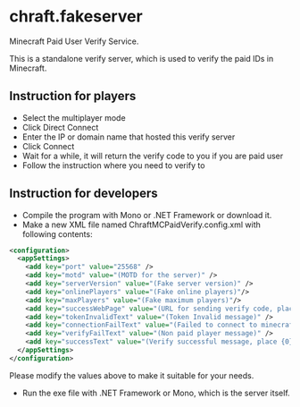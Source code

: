 chraft.fakeserver
=================

Minecraft Paid User Verify Service.

This is a standalone verify server, which is used to verify the paid IDs in Minecraft.

## Instruction for players
- Select the multiplayer mode
- Click Direct Connect
- Enter the IP or domain name that hosted this verify server
- Click Connect
- Wait for a while, it will return the verify code to you if you are paid user
- Follow the instruction where you need to verify to

## Instruction for developers
- Compile the program with Mono or .NET Framework or download it.
- Make a new XML file named ChraftMCPaidVerify.config.xml with following contents:

```xml
<configuration>
  <appSettings>
    <add key="port" value="25568" />
    <add key="motd" value="(MOTD for the server)" />
    <add key="serverVersion" value="(Fake server version)" />
    <add key="onlinePlayers" value="(Fake online players)"/>
    <add key="maxPlayers" value="(Fake maximum players)"/>
    <add key="successWebPage" value="(URL for sending verify code, place {0} for where is player name, {1} for verify code, {2} for IP address)" />
    <add key="tokenInvalidText" value="(Token Invalid message)" />
    <add key="connectionFailText" value="(Failed to connect to minecraft.net message)" />
    <add key="verifyFailText" value="(Non paid player message)" />
    <add key="successText" value="(Verify successful message, place {0} to where you want to display verify code)" />
  </appSettings>
</configuration>
```

Please modify the values above to make it suitable for your needs.
- Run the exe file with .NET Framework or Mono, which is the server itself.
